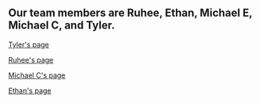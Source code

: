 ## Our team members are Ruhee, Ethan, Michael E, Michael C, and Tyler.


[Tyler's page](tyler.md)

[Ruhee's page](ruheeC.md)

[Michael C's page](michaelc_page.md)

[Ethan's page](ethan.md)

